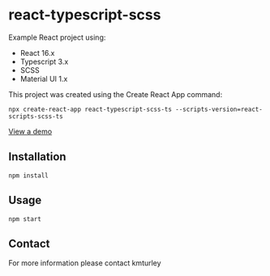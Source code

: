 # react-typescript-scss

Example React project using:

* React 16.x
* Typescript 3.x
* SCSS
* Material UI 1.x

This project was created using the Create React App command:

    npx create-react-app react-typescript-scss-ts --scripts-version=react-scripts-scss-ts

[View a demo](https://kmturley.github.io/react-typescript-scss/)


## Installation

    npm install

## Usage

    npm start

## Contact

For more information please contact kmturley
